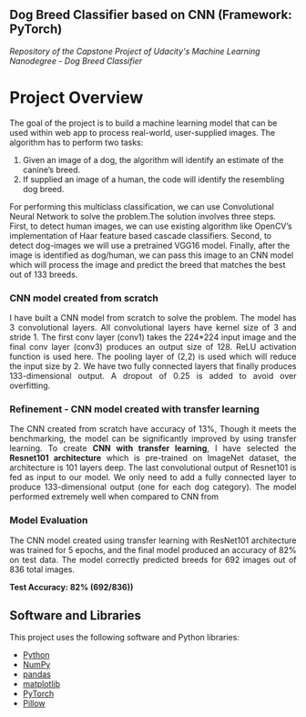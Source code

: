 [//]: # (Image References)


[image2]: ./images/vgg16_model.png "VGG-16 Model Layers"
[image3]: ./images/vgg16_model_draw.png "VGG16 Model Figure"


## Dog Breed Classifier based on CNN (Framework: PyTorch)
*Repository of the Capstone Project of Udacity's Machine Learning Nanodegree - Dog Breed Classifier*

# Project Overview

The goal of the project is to build a machine learning model that can be used within web app to process real-world, user-supplied images. The algorithm has to perform two tasks:

   1. Given an image of a dog, the algorithm will identify an estimate of the canine’s breed.
   2. If supplied an image of a human, the code will identify the resembling dog breed.

For performing this multiclass classification, we can use Convolutional Neural Network to solve the problem.The solution involves three steps. First, to detect human images, we can use existing algorithm like OpenCV’s implementation of Haar feature based cascade classifiers. Second, to detect dog-images we will use a pretrained VGG16 model. Finally, after the image is identified as dog/human, we can pass this image to an CNN model which will process the image and predict the breed that matches the best out of 133 breeds. 

### CNN model created from scratch
<p align="justify">I have built a CNN model from scratch to solve the problem. The model has 3
convolutional layers. All convolutional layers have kernel size of 3 and stride 1. The
first conv layer (conv1) takes the 224*224 input image and the final conv layer
(conv3) produces an output size of 128. ReLU activation function is used here. The
pooling layer of (2,2) is used which will reduce the input size by 2. We have two
fully connected layers that finally produces 133-dimensional output. A dropout of
0.25 is added to avoid over overfitting.</p>

### Refinement - CNN model created with transfer learning
<p align="justify">The CNN created from scratch have accuracy of 13%, Though it meets the
benchmarking, the model can be significantly improved by using transfer learning.
To create <b>CNN with transfer learning</b>, I have selected the <b>Resnet101 architecture</b>
which is pre-trained on ImageNet dataset, the architecture is 101 layers deep. The
last convolutional output of Resnet101 is fed as input to our model. We only need
to add a fully connected layer to produce 133-dimensional output (one for each
dog category). The model performed extremely well when compared to CNN from


### Model Evaluation
<p align="justify">The CNN model created using transfer learning with
ResNet101 architecture was trained for 5 epochs, and the final model produced an
accuracy of 82% on test data. The model correctly predicted breeds for 692 images out of 836 total images.</p>

**Test Accuracy: 82% (692/836))**

## Software and Libraries

This project uses the following software and Python libraries:

* [Python](https://www.python.org/downloads/release/python-364/)
* [NumPy](http://www.numpy.org/)
* [pandas](https://pandas.pydata.org/)
* [matplotlib](https://matplotlib.org/)
* [PyTorch](https://pytorch.org/)
* [Pillow](https://pillow.readthedocs.io/en/stable/)


